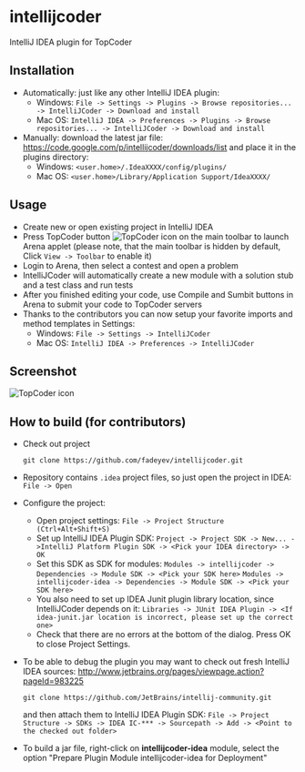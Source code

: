 intellijcoder
=============

IntelliJ IDEA plugin for TopCoder

Installation
-------------------------
* Automatically: just like any other IntelliJ IDEA plugin:
    * Windows: `File -> Settings -> Plugins -> Browse repositories... -> IntelliJCoder -> Download and install`
    * Mac OS: `IntelliJ IDEA -> Preferences -> Plugins -> Browse repositories... -> IntelliJCoder -> Download and install`
* Manually: download the latest jar file: https://code.google.com/p/intellijcoder/downloads/list and place it in the plugins directory:
    * Windows: `<user.home>/.IdeaXXXX/config/plugins/`
    * Mac OS: `<user.home>/Library/Application Support/IdeaXXXX/`

Usage
-------------------------
* Create new or open existing project in IntelliJ IDEA
* Press TopCoder button ![TopCoder icon](https://raw.github.com/fadeyev/intellijcoder/master/intellijcoder-idea/src/intellijcoder/idea/topcoder-icon.gif) on the main toolbar to launch Arena applet
(please note, that the main toolbar is hidden by default, Click `View -> Toolbar` to enable it)
* Login to Arena, then select a contest and open a problem
* IntelliJCoder will automatically create a new module with a solution stub and a test class and run tests
* After you finished editing your code, use Compile and Sumbit buttons in Arena to submit your code to TopCoder servers
* Thanks to the contributors you can now setup your favorite imports and method templates in Settings:
    * Windows: `File -> Settings -> IntelliJCoder`
    * Mac OS: `IntelliJ IDEA -> Preferences -> IntelliJCoder`

Screenshot
-------------------------
![TopCoder icon](http://intellijcoder.googlecode.com/files/screenshot.png)

How to build (for contributors)
-------------------------
* Check out project

    ```
    git clone https://github.com/fadeyev/intellijcoder.git
    ```
* Repository contains `.idea` project files, so just open the project in IDEA:
`File -> Open`
* Configure the project:
    * Open project settings: `File -> Project Structure (Ctrl+Alt+Shift+S)`
    * Set up IntelliJ IDEA Plugin SDK:
    `Project -> Project SDK -> New... ->IntelliJ Platform Plugin SDK -> <Pick your IDEA directory> -> OK`
    * Set this SDK as SDK for modules:
    `Modules -> intellijcoder -> Dependencies -> Module SDK -> <Pick your SDK here>`
    `Modules -> intellijcoder-idea -> Dependencies -> Module SDK -> <Pick your SDK here>`
    * You also need to set up IDEA Junit plugin library location, since IntelliJCoder depends on it:
    `Libraries -> JUnit IDEA Plugin -> <If idea-junit.jar location is incorrect, please set up the correct one>`
    * Check that there are no errors at the bottom of the dialog. Press OK to close Project Settings.
* To be able to debug the plugin you may want to check out fresh IntelliJ IDEA sources: http://www.jetbrains.org/pages/viewpage.action?pageId=983225

    ```
    git clone https://github.com/JetBrains/intellij-community.git
    ```
    and then attach them to IntelliJ IDEA Plugin SDK:
`File -> Project Structure -> SDKs -> IDEA IC-*** -> Sourcepath -> Add -> <Point to the checked out folder>`
* To build a jar file, right-click on **intellijcoder-idea** module, select the option "Prepare Plugin Module intellijcoder-idea for Deployment"
